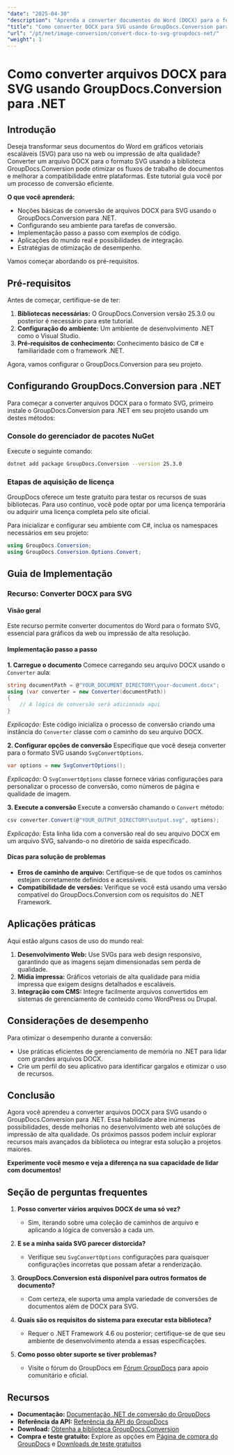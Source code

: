```yaml
---
"date": "2025-04-30"
"description": "Aprenda a converter documentos do Word (DOCX) para o formato SVG usando o GroupDocs.Conversion para .NET com este guia abrangente, com exemplos de código e dicas de desempenho."
"title": "Como converter DOCX para SVG usando GroupDocs.Conversion para .NET - Tutorial de conversão de imagens"
"url": "/pt/net/image-conversion/convert-docx-to-svg-groupdocs-net/"
"weight": 1
---
```


# Como converter arquivos DOCX para SVG usando GroupDocs.Conversion para .NET

## Introdução

Deseja transformar seus documentos do Word em gráficos vetoriais escaláveis (SVG) para uso na web ou impressão de alta qualidade? Converter um arquivo DOCX para o formato SVG usando a biblioteca GroupDocs.Conversion pode otimizar os fluxos de trabalho de documentos e melhorar a compatibilidade entre plataformas. Este tutorial guia você por um processo de conversão eficiente.

**O que você aprenderá:**
- Noções básicas de conversão de arquivos DOCX para SVG usando o GroupDocs.Conversion para .NET.
- Configurando seu ambiente para tarefas de conversão.
- Implementação passo a passo com exemplos de código.
- Aplicações do mundo real e possibilidades de integração.
- Estratégias de otimização de desempenho.

Vamos começar abordando os pré-requisitos.

## Pré-requisitos

Antes de começar, certifique-se de ter:
1. **Bibliotecas necessárias:** O GroupDocs.Conversion versão 25.3.0 ou posterior é necessário para este tutorial.
2. **Configuração do ambiente:** Um ambiente de desenvolvimento .NET como o Visual Studio.
3. **Pré-requisitos de conhecimento:** Conhecimento básico de C# e familiaridade com o framework .NET.

Agora, vamos configurar o GroupDocs.Conversion para seu projeto.

## Configurando GroupDocs.Conversion para .NET

Para começar a converter arquivos DOCX para o formato SVG, primeiro instale o GroupDocs.Conversion para .NET em seu projeto usando um destes métodos:

### Console do gerenciador de pacotes NuGet
Execute o seguinte comando:
```bash
dotnet add package GroupDocs.Conversion --version 25.3.0
```

### Etapas de aquisição de licença

GroupDocs oferece um teste gratuito para testar os recursos de suas bibliotecas. Para uso contínuo, você pode optar por uma licença temporária ou adquirir uma licença completa pelo site oficial.

Para inicializar e configurar seu ambiente com C#, inclua os namespaces necessários em seu projeto:

```csharp
using GroupDocs.Conversion;
using GroupDocs.Conversion.Options.Convert;
```

## Guia de Implementação

### Recurso: Converter DOCX para SVG

#### Visão geral

Este recurso permite converter documentos do Word para o formato SVG, essencial para gráficos da web ou impressão de alta resolução.

#### Implementação passo a passo

**1. Carregue o documento**
Comece carregando seu arquivo DOCX usando o `Converter` aula:

```csharp
string documentPath = @"YOUR_DOCUMENT_DIRECTORY\your-document.docx";
using (var converter = new Converter(documentPath))
{
    // A lógica de conversão será adicionada aqui
}
```
*Explicação:* Este código inicializa o processo de conversão criando uma instância do `Converter` classe com o caminho do seu arquivo DOCX.

**2. Configurar opções de conversão**
Especifique que você deseja converter para o formato SVG usando `SvgConvertOptions`.

```csharp
var options = new SvgConvertOptions();
```
*Explicação:* O `SvgConvertOptions` classe fornece várias configurações para personalizar o processo de conversão, como números de página e qualidade de imagem.

**3. Execute a conversão**
Execute a conversão chamando o `Convert` método:

```csharp
csv converter.Convert(@"YOUR_OUTPUT_DIRECTORY\output.svg", options);
```
*Explicação:* Esta linha lida com a conversão real do seu arquivo DOCX em um arquivo SVG, salvando-o no diretório de saída especificado.

#### Dicas para solução de problemas
- **Erros de caminho de arquivo:** Certifique-se de que todos os caminhos estejam corretamente definidos e acessíveis.
- **Compatibilidade de versões:** Verifique se você está usando uma versão compatível do GroupDocs.Conversion com os requisitos do .NET Framework.

## Aplicações práticas

Aqui estão alguns casos de uso do mundo real:
1. **Desenvolvimento Web:** Use SVGs para web design responsivo, garantindo que as imagens sejam dimensionadas sem perda de qualidade.
2. **Mídia impressa:** Gráficos vetoriais de alta qualidade para mídia impressa que exigem designs detalhados e escaláveis.
3. **Integração com CMS:** Integre facilmente arquivos convertidos em sistemas de gerenciamento de conteúdo como WordPress ou Drupal.

## Considerações de desempenho

Para otimizar o desempenho durante a conversão:
- Use práticas eficientes de gerenciamento de memória no .NET para lidar com grandes arquivos DOCX.
- Crie um perfil do seu aplicativo para identificar gargalos e otimizar o uso de recursos.

## Conclusão

Agora você aprendeu a converter arquivos DOCX para SVG usando o GroupDocs.Conversion para .NET. Essa habilidade abre inúmeras possibilidades, desde melhorias no desenvolvimento web até soluções de impressão de alta qualidade. Os próximos passos podem incluir explorar recursos mais avançados da biblioteca ou integrar esta solução a projetos maiores.

**Experimente você mesmo e veja a diferença na sua capacidade de lidar com documentos!**

## Seção de perguntas frequentes

1. **Posso converter vários arquivos DOCX de uma só vez?**
   - Sim, iterando sobre uma coleção de caminhos de arquivo e aplicando a lógica de conversão a cada um.
   
2. **E se a minha saída SVG parecer distorcida?**
   - Verifique seu `SvgConvertOptions` configurações para quaisquer configurações incorretas que possam afetar a renderização.

3. **GroupDocs.Conversion está disponível para outros formatos de documento?**
   - Com certeza, ele suporta uma ampla variedade de conversões de documentos além de DOCX para SVG.

4. **Quais são os requisitos do sistema para executar esta biblioteca?**
   - Requer o .NET Framework 4.6 ou posterior; certifique-se de que seu ambiente de desenvolvimento atenda a essas especificações.

5. **Como posso obter suporte se tiver problemas?**
   - Visite o fórum do GroupDocs em [Fórum GroupDocs](https://forum.groupdocs.com/c/conversion/10) para apoio comunitário e oficial.

## Recursos

- **Documentação:** [Documentação .NET de conversão do GroupDocs](https://docs.groupdocs.com/conversion/net/)
- **Referência da API:** [Referência da API do GroupDocs](https://reference.groupdocs.com/conversion/net/)
- **Download:** [Obtenha a biblioteca GroupDocs.Conversion](https://releases.groupdocs.com/conversion/net/)
- **Compra e teste gratuito:** Explore as opções em [Página de compra do GroupDocs](https://purchase.groupdocs.com/buy) e [Downloads de teste gratuitos](https://releases.groupdocs.com/conversion/net/)